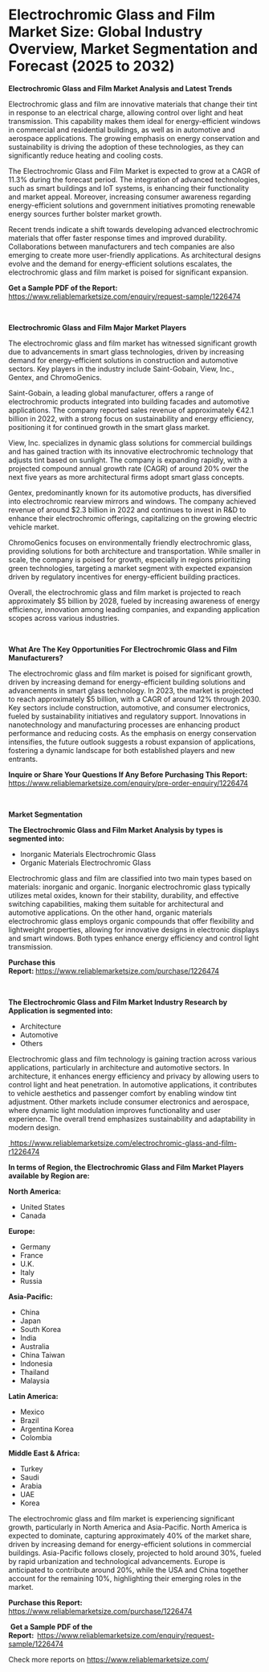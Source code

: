 <p><h1>Electrochromic Glass and Film Market Size: Global Industry Overview, Market Segmentation and Forecast (2025 to 2032)</h1></p><p><strong>Electrochromic Glass and Film Market Analysis and Latest Trends</strong></p>
<p><p>Electrochromic glass and film are innovative materials that change their tint in response to an electrical charge, allowing control over light and heat transmission. This capability makes them ideal for energy-efficient windows in commercial and residential buildings, as well as in automotive and aerospace applications. The growing emphasis on energy conservation and sustainability is driving the adoption of these technologies, as they can significantly reduce heating and cooling costs.</p><p>The Electrochromic Glass and Film Market is expected to grow at a CAGR of 11.3% during the forecast period. The integration of advanced technologies, such as smart buildings and IoT systems, is enhancing their functionality and market appeal. Moreover, increasing consumer awareness regarding energy-efficient solutions and government initiatives promoting renewable energy sources further bolster market growth.</p><p>Recent trends indicate a shift towards developing advanced electrochromic materials that offer faster response times and improved durability. Collaborations between manufacturers and tech companies are also emerging to create more user-friendly applications. As architectural designs evolve and the demand for energy-efficient solutions escalates, the electrochromic glass and film market is poised for significant expansion.</p></p>
<p><strong>Get a Sample PDF of the Report:&nbsp;</strong> <a href="https://www.reliablemarketsize.com/enquiry/request-sample/1226474?utm_campaign=1998&utm_medium=2&utm_source=Github&utm_content=ia&utm_term=02022025&utm_id=electrochromic-glass-and-film">https://www.reliablemarketsize.com/enquiry/request-sample/1226474</a></p>
<p>&nbsp;</p>
<p><strong>Electrochromic Glass and Film Major Market Players</strong></p>
<p><p>The electrochromic glass and film market has witnessed significant growth due to advancements in smart glass technologies, driven by increasing demand for energy-efficient solutions in construction and automotive sectors. Key players in the industry include Saint-Gobain, View, Inc., Gentex, and ChromoGenics.</p><p>Saint-Gobain, a leading global manufacturer, offers a range of electrochromic products integrated into building facades and automotive applications. The company reported sales revenue of approximately €42.1 billion in 2022, with a strong focus on sustainability and energy efficiency, positioning it for continued growth in the smart glass market.</p><p>View, Inc. specializes in dynamic glass solutions for commercial buildings and has gained traction with its innovative electrochromic technology that adjusts tint based on sunlight. The company is expanding rapidly, with a projected compound annual growth rate (CAGR) of around 20% over the next five years as more architectural firms adopt smart glass concepts.</p><p>Gentex, predominantly known for its automotive products, has diversified into electrochromic rearview mirrors and windows. The company achieved revenue of around $2.3 billion in 2022 and continues to invest in R&D to enhance their electrochromic offerings, capitalizing on the growing electric vehicle market.</p><p>ChromoGenics focuses on environmentally friendly electrochromic glass, providing solutions for both architecture and transportation. While smaller in scale, the company is poised for growth, especially in regions prioritizing green technologies, targeting a market segment with expected expansion driven by regulatory incentives for energy-efficient building practices.</p><p>Overall, the electrochromic glass and film market is projected to reach approximately $5 billion by 2028, fueled by increasing awareness of energy efficiency, innovation among leading companies, and expanding application scopes across various industries.</p></p>
<p>&nbsp;</p>
<p><strong>What Are The Key Opportunities For Electrochromic Glass and Film Manufacturers?</strong></p>
<p><p>The electrochromic glass and film market is poised for significant growth, driven by increasing demand for energy-efficient building solutions and advancements in smart glass technology. In 2023, the market is projected to reach approximately $5 billion, with a CAGR of around 12% through 2030. Key sectors include construction, automotive, and consumer electronics, fueled by sustainability initiatives and regulatory support. Innovations in nanotechnology and manufacturing processes are enhancing product performance and reducing costs. As the emphasis on energy conservation intensifies, the future outlook suggests a robust expansion of applications, fostering a dynamic landscape for both established players and new entrants.</p></p>
<p><strong>Inquire or Share Your Questions If Any Before Purchasing This Report:</strong> <a href="https://www.reliablemarketsize.com/enquiry/pre-order-enquiry/1226474?utm_campaign=1998&utm_medium=2&utm_source=Github&utm_content=ia&utm_term=02022025&utm_id=electrochromic-glass-and-film">https://www.reliablemarketsize.com/enquiry/pre-order-enquiry/1226474</a></p>
<p>&nbsp;</p>
<p><strong>Market Segmentation</strong></p>
<p><strong>The Electrochromic Glass and Film Market Analysis by types is segmented into:</strong></p>
<p><ul><li>Inorganic Materials Electrochromic Glass</li><li>Organic Materials Electrochromic Glass</li></ul></p>
<p><p>Electrochromic glass and film are classified into two main types based on materials: inorganic and organic. Inorganic electrochromic glass typically utilizes metal oxides, known for their stability, durability, and effective switching capabilities, making them suitable for architectural and automotive applications. On the other hand, organic materials electrochromic glass employs organic compounds that offer flexibility and lightweight properties, allowing for innovative designs in electronic displays and smart windows. Both types enhance energy efficiency and control light transmission.</p></p>
<p><strong>Purchase this Report:&nbsp;</strong><a href="https://www.reliablemarketsize.com/purchase/1226474?utm_campaign=1998&utm_medium=2&utm_source=Github&utm_content=ia&utm_term=02022025&utm_id=electrochromic-glass-and-film">https://www.reliablemarketsize.com/purchase/1226474</a></p>
<p>&nbsp;</p>
<p><strong>The Electrochromic Glass and Film Market Industry Research by Application is segmented into:</strong></p>
<p><ul><li>Architecture</li><li>Automotive</li><li>Others</li></ul></p>
<p><p>Electrochromic glass and film technology is gaining traction across various applications, particularly in architecture and automotive sectors. In architecture, it enhances energy efficiency and privacy by allowing users to control light and heat penetration. In automotive applications, it contributes to vehicle aesthetics and passenger comfort by enabling window tint adjustment. Other markets include consumer electronics and aerospace, where dynamic light modulation improves functionality and user experience. The overall trend emphasizes sustainability and adaptability in modern design.</p></p>
<p><a href="https://www.reliablemarketsize.com/electrochromic-glass-and-film-r1226474?utm_campaign=1998&utm_medium=2&utm_source=Github&utm_content=ia&utm_term=02022025&utm_id=electrochromic-glass-and-film">&nbsp;https://www.reliablemarketsize.com/electrochromic-glass-and-film-r1226474</a></p>
<p><strong>In terms of Region, the Electrochromic Glass and Film Market Players available by Region are:</strong></p>
<p>
    <p> <strong> North America: </strong>
        <ul>
            <li>United States</li>
            <li>Canada</li>
        </ul>
        </p> 
    <p> <strong> Europe: </strong>
        <ul>
            <li>Germany</li>
            <li>France</li>
            <li>U.K.</li>
            <li>Italy</li>
            <li>Russia</li>
        </ul>
        </p> 
    <p> <strong> Asia-Pacific: </strong>
        <ul>
            <li>China</li>
            <li>Japan</li>
            <li>South Korea</li>
            <li>India</li>
            <li>Australia</li>
            <li>China Taiwan</li>
            <li>Indonesia</li>
            <li>Thailand</li>
            <li>Malaysia</li>
        </ul>
        </p> 
    <p> <strong> Latin America: </strong>
        <ul>
            <li>Mexico</li>
            <li>Brazil</li>
            <li>Argentina Korea</li>
            <li>Colombia</li>
        </ul>
        </p> 
    <p> <strong> Middle East & Africa: </strong>
        <ul>
            <li>Turkey</li>
            <li>Saudi</li>
            <li>Arabia</li>
            <li>UAE</li>
            <li>Korea</li>
        </ul>
    </p>
    </p>
<p><p>The electrochromic glass and film market is experiencing significant growth, particularly in North America and Asia-Pacific. North America is expected to dominate, capturing approximately 40% of the market share, driven by increasing demand for energy-efficient solutions in commercial buildings. Asia-Pacific follows closely, projected to hold around 30%, fueled by rapid urbanization and technological advancements. Europe is anticipated to contribute around 20%, while the USA and China together account for the remaining 10%, highlighting their emerging roles in the market.</p></p>
<p><strong>Purchase this Report: </strong><a href="https://www.reliablemarketsize.com/purchase/1226474?utm_campaign=1998&utm_medium=2&utm_source=Github&utm_content=ia&utm_term=02022025&utm_id=electrochromic-glass-and-film">https://www.reliablemarketsize.com/purchase/1226474</a></p>
<p>&nbsp;<strong>Get a Sample PDF of the Report:&nbsp;&nbsp;</strong><a href="https://www.reliablemarketsize.com/enquiry/request-sample/1226474?utm_campaign=1998&utm_medium=2&utm_source=Github&utm_content=ia&utm_term=02022025&utm_id=electrochromic-glass-and-film">https://www.reliablemarketsize.com/enquiry/request-sample/1226474</a></p>
<p><strong></strong></p>
<p>Check more reports on <a href="https://www.reliablemarketsize.com/?utm_campaign=1998&utm_medium=2&utm_source=Github&utm_content=ia&utm_term=02022025&utm_id=electrochromic-glass-and-film">https://www.reliablemarketsize.com/</a></p>